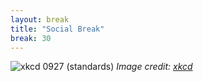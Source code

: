 ```yaml
---
layout: break
title: "Social Break"
break: 30
---
```


![xkcd 0927 (standards)](https://imgs.xkcd.com/comics/standards_2x.png)
*Image credit: [xkcd](https://xkcd.com/)*

